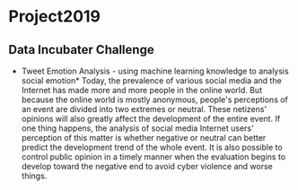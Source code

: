 # Project2019
## Data Incubater Challenge
* Tweet Emotion Analysis - using machine learning knowledge to analysis social emotion*
Today, the prevalence of various social media and the Internet has made more and more people in the online world. But because the online world is mostly anonymous, people's perceptions of an event are divided into two extremes or neutral. These netizens' opinions will also greatly affect the development of the entire event. If one thing happens, the analysis of social media Internet users' perception of this matter is whether negative or neutral can better predict the development trend of the whole event. It is also possible to control public opinion in a timely manner when the evaluation begins to develop toward the negative end to avoid cyber violence and worse things.
